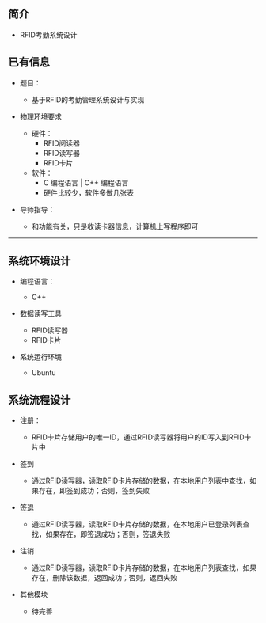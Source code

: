 ## 简介

+ RFID考勤系统设计

## 已有信息

+ 题目：
  + 基于RFID的考勤管理系统设计与实现

+ 物理环境要求
  + 硬件：
    + RFID阅读器
    + RFID读写器
    + RFID卡片
  + 软件：
    + C 编程语言 | C++ 编程语言
    + 硬件比较少，软件多做几张表

+ 导师指导：
  + 和功能有关，只是收读卡器信息，计算机上写程序即可

-----------------------------------------------------------------------

## 系统环境设计

+ 编程语言：
  + C++

+ 数据读写工具
  + RFID读写器
  + RFID卡片

+ 系统运行环境
  + Ubuntu

## 系统流程设计

+ 注册：
  + RFID卡片存储用户的唯一ID，通过RFID读写器将用户的ID写入到RFID卡片中

+ 签到
  + 通过RFID读写器，读取RFID卡片存储的数据，在本地用户列表中查找，如果存在，即签到成功；否则，签到失败

+ 签退
  + 通过RFID读写器，读取RFID卡片存储的数据，在本地用户已登录列表查找，如果存在，即签退成功；否则，签退失败

+ 注销
  + 通过RFID读写器，读取RFID卡片存储的数据，在本地用户列表查找，如果存在，删除该数据，返回成功；否则，返回失败

+ 其他模块
  + 待完善